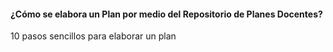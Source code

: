 #### ¿Cómo se elabora un Plan por medio del Repositorio de Planes Docentes?

10 pasos sencillos para elaborar un plan
